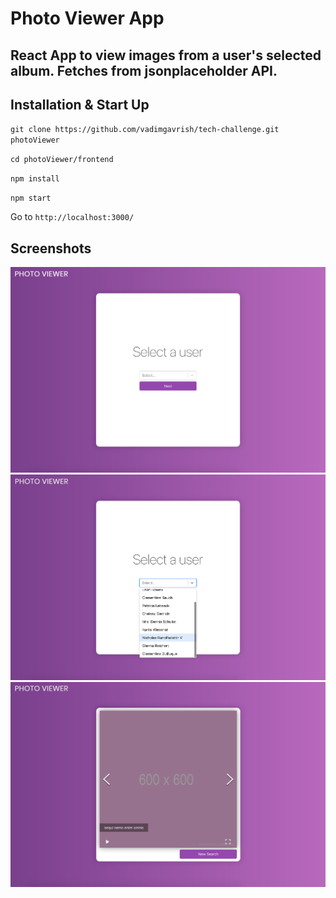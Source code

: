 # Photo Viewer App

## React App to view images from a user's selected album. Fetches from jsonplaceholder API.

## Installation & Start Up
`git clone https://github.com/vadimgavrish/tech-challenge.git photoViewer`

`cd photoViewer/frontend`

`npm install`

`npm start`

Go to `http://localhost:3000/`

## Screenshots

![image](./screenshots/1.png)
![image](./screenshots/2.png)
![image](./screenshots/3.png)
